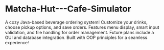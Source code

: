# Matcha-Hut---Cafe-Simulator
A cozy Java-based beverage ordering system! Customize your drinks, choose pickup options, and save orders. Features menu display, smart input validation, and file handling for order management. Future plans include a GUI and database integration. Built with OOP principles for a seamless experience! 
